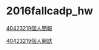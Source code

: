 # 2016fallcadp_hw

[40423219個人簡報](https://40423219.github.io/2016fallcadp_hw/#/)

[40423219個人網誌](https://40423219.github.io/2016fallcadp_hw/blog/index.html)
